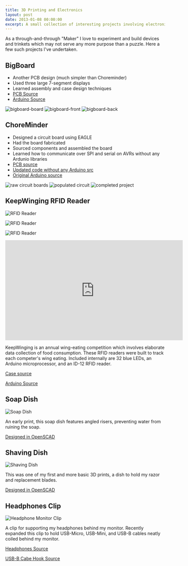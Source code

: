 ```yaml
---
title: 3D Printing and Electronics
layout: post
date: 2013-01-08 00:00:00
excerpt: A small collection of interesting projects involving electronics.
---
```


As a through-and-through "Maker" I love to experiment and build devices and
trinkets which may not serve any more purpose than a puzzle. Here a few such
projects I've undertaken.

## BigBoard
 - Another PCB design (much simpler than Choreminder)
 - Used three large 7-segment displays
 - Learned assembly and case design techniques
 - [PCB Source](https://github.com/grahamc/bigboard-eagle)
 - [Arduino Source](https://github.com/grahamc/bigboard-arduino)

![bigboard-board](/resources/hardware/bigboard-board.jpg)
![bigboard-front](/resources/hardware/bigboard-front.jpg)
![bigboard-back](/resources/hardware/bigboard-back.jpg)

## ChoreMinder

 - Designed a circuit board using EAGLE
 - Had the board fabricated
 - Sourced components and assembled the board
 - Learned how to communicate over SPI and serial on AVRs without any Ardunio
   libraries
 - [PCB source](https://github.com/grahamc/choreminder-eagle)
 - [Updated code without any Arduino src](https://github.com/grahamc/choreminder-avr)
 - [Original Arduino source](https://github.com/grahamc/choreminder)

![raw circuit boards](/resources/hardware/choreminder-boards.jpg)
![populated circuit](/resources/hardware/choreminder-populated.jpg)
![completed project](/resources/hardware/choreminder-completed.jpg)

## KeepWinging RFID Reader

![RFID Reader](/resources/hardware/rfid-printing.jpg)

![RFID Reader](/resources/hardware/rfid-fit.jpg)

![RFID Reader](/resources/hardware/rfid-demo.jpg)

<iframe
    width="560"
    height="315"
    src="http://www.youtube-nocookie.com/embed/Zc9uiyarHtY?rel=0"
    frameborder="0"
    allowfullscreen="allowfullscreen">
</iframe>

KeepWinging is an annual wing-eating competition which involves elaborate data
collection of food consumption. These RFID readers were built to track each
competer's wing eating. Included internally are 32 blue LEDs, an Arduino
microprocessor, and an ID-12 RFID reader.

[Case source](https://github.com/grahamc/openscad/blob/master/keepwinging.scad)

[Arduino Source](https://github.com/grahamc/keepwinging2013)

## Soap Dish

![Soap Dish](/resources/hardware/soap-dish.jpg)

An early print, this soap dish features angled risers, preventing water from
ruining the soap.

[Designed in OpenSCAD](https://github.com/grahamc/openscad/blob/master/soap%20dish.scad)

## Shaving Dish

![Shaving Dish](/resources/hardware/dish-printed.jpg)

This was one of my first and more basic 3D prints, a dish to hold my razor and
replacement blades.

[Designed in OpenSCAD](https://github.com/grahamc/openscad/blob/master/dish.scad)

## Headphones Clip

![Headphone Monitor Clip](/resources/hardware/headphone-clip.jpg)

A clip for supporting my headphones behind my monitor. Recently expanded this
clip to hold USB-Micro, USB-Mini, and USB-B cables neatly coiled behind my
monitor.

[Headphones Source](https://github.com/grahamc/openscad/blob/master/headphones.scad)

[USB-B Cabe Hook Source](https://github.com/grahamc/openscad/blob/master/cable-hook-usb-b.scad)

